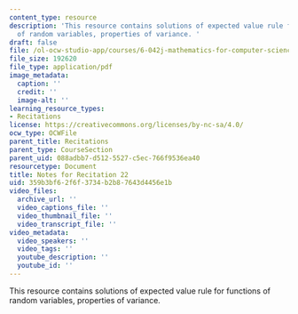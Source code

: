 ```yaml
---
content_type: resource
description: 'This resource contains solutions of expected value rule for functions
  of random variables, properties of variance. '
draft: false
file: /ol-ocw-studio-app/courses/6-042j-mathematics-for-computer-science-fall-2010/359b3bf62f6f3734b2b87643d4456e1b_MIT6_042JF10_rec22_sol.pdf
file_size: 192620
file_type: application/pdf
image_metadata:
  caption: ''
  credit: ''
  image-alt: ''
learning_resource_types:
- Recitations
license: https://creativecommons.org/licenses/by-nc-sa/4.0/
ocw_type: OCWFile
parent_title: Recitations
parent_type: CourseSection
parent_uid: 088adbb7-d512-5527-c5ec-766f9536ea40
resourcetype: Document
title: Notes for Recitation 22
uid: 359b3bf6-2f6f-3734-b2b8-7643d4456e1b
video_files:
  archive_url: ''
  video_captions_file: ''
  video_thumbnail_file: ''
  video_transcript_file: ''
video_metadata:
  video_speakers: ''
  video_tags: ''
  youtube_description: ''
  youtube_id: ''
---
```

This resource contains solutions of expected value rule for functions of random variables, properties of variance.